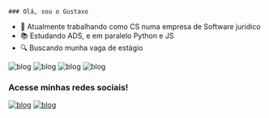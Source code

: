 <code>### Olá, sou o Gustavo</code>


- 🔭 Atualmente trabalhando como CS numa empresa de Software jurídico
- 📚 Estudando ADS, e em paralelo Python e JS
- 🔍 Buscando munha vaga de estágio


![blog](https://img.shields.io/badge/Python-blue?style=for-the-badge&logo=python&logoColor=yellow)
![blog](https://img.shields.io/badge/JavaScript-323330?style=for-the-badge&logo=javascript&logoColor=F7DF1E)
![blog](https://img.shields.io/badge/HTML5-E34F26?style=for-the-badge&logo=html5&logoColor=white)
![blog](https://img.shields.io/badge/CSS3-1572B6?style=for-the-badge&logo=css3&logoColor=white)


### Acesse minhas redes sociais!
[![blog](https://img.shields.io/badge/LinkedIn-0077B5?style=for-the-badge&logo=linkedin&logoColor=white)](https://www.linkedin.com/in/gustavo-souza-moreira-dev/)
[![blog](https://img.shields.io/badge/Instagram-E4405F?style=for-the-badge&logo=instagram&logoColor=white)](https://www.instagram.com/gustavosouzam_/)
